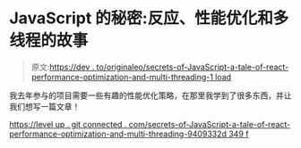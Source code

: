 # JavaScript 的秘密:反应、性能优化和多线程的故事

> 原文:[https://dev . to/originaleo/secrets-of-JavaScript-a-tale-of-react-performance-optimization-and-multi-threading-1 load](https://dev.to/originaleo/secrets-of-javascript-a-tale-of-react-performance-optimization-and-multi-threading-1lad)

我去年参与的项目需要一些有趣的性能优化策略，在那里我学到了很多东西，并让我们想写一篇文章！

[https://level up . git connected . com/secrets-of-JavaScript-a-tale-of-react-performance-optimization-and-multi-threading-9409332d 349 f](https://levelup.gitconnected.com/secrets-of-javascript-a-tale-of-react-performance-optimization-and-multi-threading-9409332d349f)
